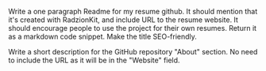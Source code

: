 Write a one paragraph Readme for my resume github. It should mention that it's created with RadzionKit, and include URL to the resume website. It should encourage people to use the project for their own resumes. Return it as a markdown code snippet. Make the title SEO-friendly. 

Write a short description for the GitHub repository "About" section. No need to include the URL as it will be in the "Website" field. 
